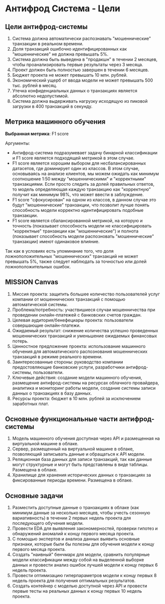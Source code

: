 # Антифрод Система - Цели

## Цели антифрод-системы

1. Система должна автоматически распознавать "мошеннические" транзакции в реальном времени.
2. Доля транзакций ошибочно идентифицированных как "мошеннические" не должна превышать 5%.
3. Система должна быть выведена в "продакшн" в течении 2 месяцев, чтобы проанализировать первые результаты через 3 месяца.
4. Проект должен быть полностью завершен в течении 6 месяцев.
5. Бюджет проекта не может превышать 10 млн. рублей.
6. Экономический ущерб от ввода модели не может превышать 500 тыс. рублей в месяц.
7. Утечка конфиденциальных данных о транзакциях является абсолютно недопустимой.
8. Система должна выдерживать нагрузку исходящую из пиковой загрузки в 400 транзакций в секунду.

## Метрика машинного обучения

**Выбранная метрика**: F1 score

Аргументы:
  - Антифрод-система подразумевает задачу бинарной классификации и F1 score является подходящей метрикой в этом случае.
  - F1 score является хорошим выбором для несбалансированных датасетов, где доминирует один из классов. В этом случае, основываясь на анализе клиентов, мы можем ожидать как минимум соотношение 1:50 между "мошенническими" и "корректными" транзакциями. Если просто следить за долей правильных ответов, то модель определяющая каждую транзакцию как "корректную" получит как минимум 98%, что может ввести в заблуждение.
  - F1 score "сфокусирован" на одном из классов, в данном случае это будут "мошеннические" транзакции, что позволит лучше понять способность модели корректно идентифицировать подобные транзакции.
  - F1 score является сбалансированной метрикой, на которую и точность (показывает способность модели не классифицировать "корректные" транзакции как "мошеннические") и полнота (показывает способность модели распозновать "мошеннические" транзакции) имеют одинаковое влияние.

Так как в условиях есть упоминание того, что доля ложноположительных "мошеннических" транзакций не может превышать 5%, также следует наблюдать за точностью или долей ложноположительных ошибок. 

## MISSION Canvas

1. Миссия проекта: защитить большее количество пользователей услуг компании от мошеннических транзакций с помощью автоматической системы.
2. Проблема/потребность: участвишиеся случаи мошенничества при проведении онлайн-платежей с банковских счетов граждан.
3. Целевая аудитория/бенефециары проекта: пользователи совершающие онлайн-платежи.
4. Ожидаемый результат: снижение количества успешно проведенных мошеннических транзакций и уменьшение ожидаемых финансовых потерь. 
5. Ценностное предложение проекта: использование машинного обучения для автоматического распознования мошеннических транзакций в режиме реального времени.
6. Заинтересованные стороны: руководство компании предостовляющие банковские услуги, разработчики антифрод-системы, пользователи.
7. Ключевые действия: создание модели машинного обучения, размещение антифрод-системы на ресурсах облачного провайдера, аналитика и мониторинг работы модели, создание системы записи данных о транзакциях в базу данных.
8. Ресурсы проекта: бюджет в 10 млн. рублей за исключением заработных плат.

## Основные функциональные части антифрод-системы

1. Модель машинного обучения доступная через API и размещенная на виртуальной машине в облаке.
2. Сервер, размещенный на виртуальной машине в облаке, позволяющий записывать данные и обращаться к API модели.
3. Реляционная база данных для записи транзакций, так как данные могут структурные и могут быть представлены в виде таблицы. Размещена в облаке.
4. Хранилище для хранения исторических данных о транзакциях за фиксированные периоды времени. Размещена в облаке.

## Основные задачи

1. Разместить доступные данные о транзакциях в облаке (как минимум данные за несколько месяцев, чтобы учесть сезонную вариативность) в течении 2 первых недель проекта для последующего обучения модели.
2. Провести EDA для выявления закономерностей, проверки гипотез и обнаружений аномалий к концу первого месяца проекта.
3. С помощью экспертов и анализа данных выявить основные признаки, которые были бы полезны для обучения модели к концу первого месяца проекта.
4. Создать "наивный" бенчмарк для модели, сравнить популярные модели классификации между собой на выделенной выборке данных и провести анализ ошибок лучшей модели к концу первых 6 недель проекта.
5. Провести оптимизацию гиперпараметров модели к концу первых 8 недель проекта для получения оптимальных результатов.
6. Создать контейнер с моделью доступной через API и провести первые тесты на реальных данных к концу первых 10 недель проекта.




